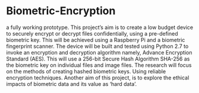 # Biometric-Encryption
a fully working prototype.
This project’s aim is to create a low budget device to securely encrypt or decrypt files confidentially, using a pre-defined biometric key. This will be achieved using a Raspberry Pi and a biometric fingerprint scanner. The device will be built and tested using Python 2.7 to invoke an encryption and decryption algorithm namely, Advance Encryption Standard (AES). This will use a 256-bit Secure Hash Algorithm SHA-256 as the biometric key on individual files and image files. The research will focus on the methods of creating hashed biometric keys. Using reliable encryption techniques. Another aim of this project, is to explore the ethical impacts of biometric data and its value as ‘hard data’.
